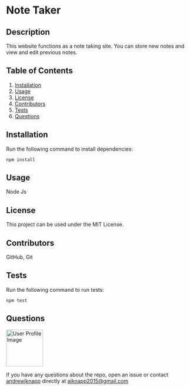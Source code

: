 # Note Taker

## Description

This website functions as a note taking site. You can store new notes and view and edit previous notes. 

## Table of Contents
1. [Installation](#installation)
2. [Usage](#usage)
3. [License](#license)
4. [Contributors](#contributors)
5. [Tests](#tests)
6. [Questions](#questions)

## Installation<a name="installation"></a>

Run the following command to install dependencies:

```
npm install
```

## Usage<a name="usage"></a>

Node Js

## License<a name=license></a>

This project can be used under the MIT License.

## Contributors<a name=contributors></a>

GitHub, Git

## Tests<a name="tests"></a>

Run the following command to run tests:

```
npm test
```

## Questions<a name="questions"></a>

<img src="https://avatars.githubusercontent.com/u/16299570?" alt="User Profile Image" height="100">

If you have any questions about the repo, open an issue or contact [andrewjknapp](https://github.com/andrewjknapp) directly at ajknapp2015@gmail.com